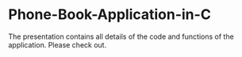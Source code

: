 # Phone-Book-Application-in-C
The presentation contains all details of the code and functions of the application. 
Please check out.
